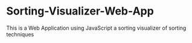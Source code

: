 # Sorting-Visualizer-Web-App
This is a Web Application using JavaScript a sorting visualizer of sorting techniques 
